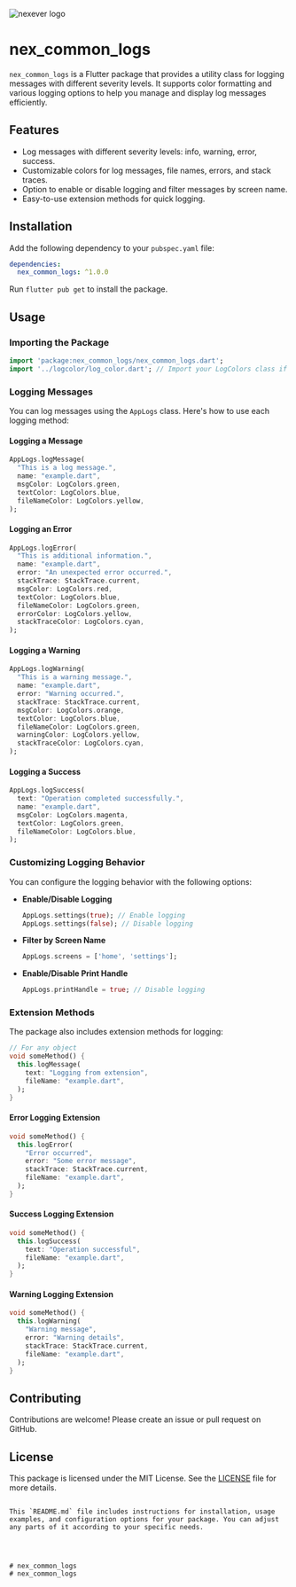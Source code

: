 
![nexever logo](https://nexever.com/images/logo2.png)
# nex_common_logs

`nex_common_logs` is a Flutter package that provides a utility class for logging messages with different severity levels. It supports color formatting and various logging options to help you manage and display log messages efficiently.

## Features

- Log messages with different severity levels: info, warning, error, success.
- Customizable colors for log messages, file names, errors, and stack traces.
- Option to enable or disable logging and filter messages by screen name.
- Easy-to-use extension methods for quick logging.

## Installation

Add the following dependency to your `pubspec.yaml` file:

```yaml
dependencies:
  nex_common_logs: ^1.0.0
```

Run `flutter pub get` to install the package.

## Usage

### Importing the Package

```dart
import 'package:nex_common_logs/nex_common_logs.dart';
import '../logcolor/log_color.dart'; // Import your LogColors class if needed
```

### Logging Messages

You can log messages using the `AppLogs` class. Here's how to use each logging method:

#### Logging a Message

```dart
AppLogs.logMessage(
  "This is a log message.",
  name: "example.dart",
  msgColor: LogColors.green,
  textColor: LogColors.blue,
  fileNameColor: LogColors.yellow,
);
```

#### Logging an Error

```dart
AppLogs.logError(
  "This is additional information.",
  name: "example.dart",
  error: "An unexpected error occurred.",
  stackTrace: StackTrace.current,
  msgColor: LogColors.red,
  textColor: LogColors.blue,
  fileNameColor: LogColors.green,
  errorColor: LogColors.yellow,
  stackTraceColor: LogColors.cyan,
);
```

#### Logging a Warning

```dart
AppLogs.logWarning(
  "This is a warning message.",
  name: "example.dart",
  error: "Warning occurred.",
  stackTrace: StackTrace.current,
  msgColor: LogColors.orange,
  textColor: LogColors.blue,
  fileNameColor: LogColors.green,
  warningColor: LogColors.yellow,
  stackTraceColor: LogColors.cyan,
);
```

#### Logging a Success

```dart
AppLogs.logSuccess(
  text: "Operation completed successfully.",
  name: "example.dart",
  msgColor: LogColors.magenta,
  textColor: LogColors.green,
  fileNameColor: LogColors.blue,
);
```

### Customizing Logging Behavior

You can configure the logging behavior with the following options:

- **Enable/Disable Logging**

  ```dart
  AppLogs.settings(true); // Enable logging
  AppLogs.settings(false); // Disable logging
  ```

- **Filter by Screen Name**

  ```dart
  AppLogs.screens = ['home', 'settings'];
  ```

- **Enable/Disable Print Handle**

  ```dart
  AppLogs.printHandle = true; // Disable logging
  ```

### Extension Methods

The package also includes extension methods for logging:

```dart
// For any object
void someMethod() {
  this.logMessage(
    text: "Logging from extension",
    fileName: "example.dart",
  );
}
```

#### Error Logging Extension

```dart
void someMethod() {
  this.logError(
    "Error occurred",
    error: "Some error message",
    stackTrace: StackTrace.current,
    fileName: "example.dart",
  );
}
```

#### Success Logging Extension

```dart
void someMethod() {
  this.logSuccess(
    text: "Operation successful",
    fileName: "example.dart",
  );
}
```

#### Warning Logging Extension

```dart
void someMethod() {
  this.logWarning(
    "Warning message",
    error: "Warning details",
    stackTrace: StackTrace.current,
    fileName: "example.dart",
  );
}
```

## Contributing

Contributions are welcome! Please create an issue or pull request on GitHub.

## License

This package is licensed under the MIT License. See the [LICENSE](LICENSE) file for more details.

```

This `README.md` file includes instructions for installation, usage examples, and configuration options for your package. You can adjust any parts of it according to your specific needs.




# nex_common_logs
# nex_common_logs
